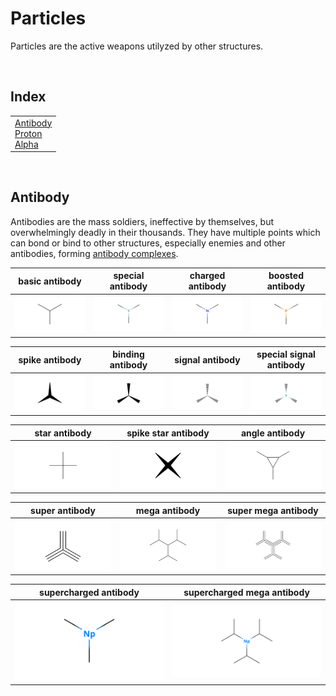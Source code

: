 # Particles

Particles are the active weapons utilyzed by other structures.


<br>


## Index

<table>
  <td>
    <a href="#antibody"> Antibody </a> <br>
    <a href="#proton"> Proton </a> <br>
    <a href="#alpha"> Alpha </a>
  </td>
</table>


<br>


## Antibody

Antibodies are the mass soldiers, ineffective by themselves, but overwhelmingly deadly in their thousands. They have multiple points which can bond or bind to other structures, especially enemies and other antibodies, forming [antibody complexes](../structures/readme.md#antibody-complex).

| basic antibody | special antibody | charged antibody | boosted antibody |
| :------------: | :--------------: | :--------------: | :--------------: |
| ![antibody.basic](../../.assets/kenzokinetics/particles/antibody.basic.png) | ![antibody.special](../../.assets/kenzokinetics/particles/antibody.special.png) | ![antibody.charged](../../.assets/kenzokinetics/particles/antibody.charged.png) | ![antibody.boosted](../../.assets/kenzokinetics/particles/antibody.boosted.png) |

| spike antibody | binding antibody | signal antibody | special signal antibody |
| :------------: | :--------------: | :-------------: | :---------------------: |
| ![antibody.spike](../../.assets/kenzokinetics/particles/antibody.spike.png) | ![antibody.binding](../../.assets/kenzokinetics/particles/antibody.binding.png) | ![antibody.signal](../../.assets/kenzokinetics/particles/antibody.signal.png) | ![antibody.signal.special](../../.assets/kenzokinetics/particles/antibody.signal.special.png) |

| star antibody | spike star antibody | angle antibody |
| :-----------: | :-----------------: | :------------: |
| ![antibody.star](../../.assets/kenzokinetics/particles/antibody.star.png) | ![antibody.star.spike](../../.assets/kenzokinetics/particles/antibody.star.spike.png) | ![antibody.angle](../../.assets/kenzokinetics/particles/antibody.angle.png) |

| super antibody | mega antibody | super mega antibody |
| :------------: | :-----------: | :-----------------: |
| ![antibody.super](../../.assets/kenzokinetics/particles/antibody.super.png) | ![antibody.mega](../../.assets/kenzokinetics/particles/antibody.mega.png) | ![antibody.mega.super](../../.assets/kenzokinetics/particles/antibody.mega.super.png) |

| supercharged antibody | supercharged mega antibody |
| :-------------------: | :------------------------: |
| ![antibody.supercharged](../../.assets/kenzokinetics/particles/antibody.supercharged.png) | ![antibody.mega.supercharged](../../.assets/kenzokinetics/particles/antibody.mega.supercharged.png) |
